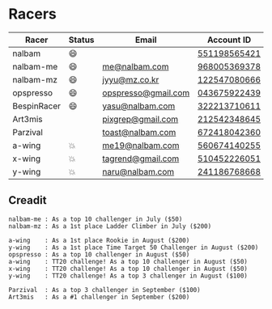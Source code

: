 # Racers

Racer       | Status  | Email               | Account ID
----------- | ------- | ------------------- | ------------
nalbam      | :smile: |                     | [551198565421](https://551198565421.signin.aws.amazon.com/console)
nalbam-me   | :smile: | me@nalbam.com       | [968005369378](https://968005369378.signin.aws.amazon.com/console)
nalbam-mz   | :smile: | jyyu@mz.co.kr       | [122547080666](https://122547080666.signin.aws.amazon.com/console)
opspresso   | :smile: | opspresso@gmail.com | [043675922439](https://043675922439.signin.aws.amazon.com/console)
BespinRacer | :smile: | yasu@nalbam.com     | [322213710611](https://322213710611.signin.aws.amazon.com/console)
Art3mis     |         | pixgrep@gmail.com   | [212542348645](https://212542348645.signin.aws.amazon.com/console)
Parzival    |         | toast@nalbam.com    | [672418042360](https://672418042360.signin.aws.amazon.com/console)
a-wing      | :boom:  | me19@nalbam.com     | [560674140255](https://560674140255.signin.aws.amazon.com/console)
x-wing      | :boom:  | tagrend@gmail.com   | [510452226051](https://510452226051.signin.aws.amazon.com/console)
y-wing      | :boom:  | naru@nalbam.com     | [241186768668](https://241186768668.signin.aws.amazon.com/console)

## Creadit

```
nalbam-me : As a top 10 challenger in July ($50)
nalbam-mz : As a 1st place Ladder Climber in July ($200)
```
```
a-wing    : As a 1st place Rookie in August ($200)
y-wing    : As a 1st place Time Target 50 Challenger in August ($200)
opspresso : As a top 10 challenger in August ($50)
a-wing    : TT20 challenge! As a top 10 challenger in August ($50)
x-wing    : TT20 challenge! As a top 10 challenger in August ($50)
y-wing    : TT20 challenge! As a top 3 challenger in August ($100)
```
```
Parzival  : As a top 3 challenger in September ($100)
Art3mis   : As a #1 challenger in September ($200)
```
